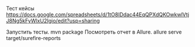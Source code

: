 Тест кейсы https://docs.google.com/spreadsheets/d/1tO8IDdac44EqQPXdQKOwkwlVtjJ8Ng5kFyWlxU2Igio/edit?usp=sharing

Запустить тесты.
mvn package
Посмотреть отчет в Allure.
allure serve target/surefire-reports
